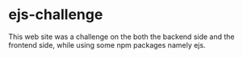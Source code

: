 # ejs-challenge
This web site was a challenge on the both the backend side and the frontend side, while using some npm packages namely ejs. 
